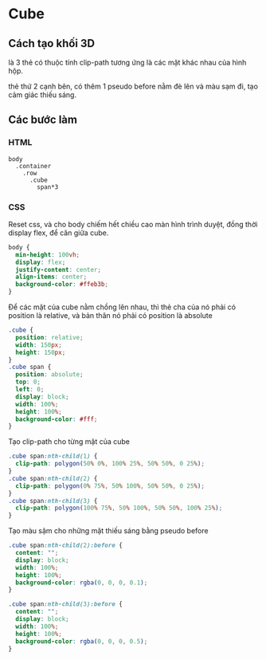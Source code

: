 # Cube

## Cách tạo khối 3D

là 3 thẻ có thuộc tính clip-path tương ứng là các mặt khác nhau của hình hộp.

thẻ thứ 2 cạnh bên, có thêm 1 pseudo before nằm đè lên và màu sạm đi, tạo cảm giác thiếu sáng.

## Các bước làm

### HTML

```
body
  .container
    .row
      .cube
        span*3
```

### CSS

Reset css, và cho body chiếm hết chiều cao màn hình trình duyệt, đồng thời display flex, để căn giữa cube.

```css
body {
  min-height: 100vh;
  display: flex;
  justify-content: center;
  align-items: center;
  background-color: #ffeb3b;
}
```

Để các mặt của cube nằm chồng lên nhau, thì thẻ cha của nó phải có position là relative, và bản thân nó phải có position là absolute

```css
.cube {
  position: relative;
  width: 150px;
  height: 150px;
}
.cube span {
  position: absolute;
  top: 0;
  left: 0;
  display: block;
  width: 100%;
  height: 100%;
  background-color: #fff;
}
```

Tạo clip-path cho từng mặt của cube

```css
.cube span:nth-child(1) {
  clip-path: polygon(50% 0%, 100% 25%, 50% 50%, 0 25%);
}
.cube span:nth-child(2) {
  clip-path: polygon(0% 75%, 50% 100%, 50% 50%, 0 25%);
}
.cube span:nth-child(3) {
  clip-path: polygon(100% 75%, 50% 100%, 50% 50%, 100% 25%);
}
```

Tạo màu sậm cho những mặt thiếu sáng bằng pseudo before

```css
.cube span:nth-child(2):before {
  content: "";
  display: block;
  width: 100%;
  height: 100%;
  background-color: rgba(0, 0, 0, 0.1);
}

.cube span:nth-child(3):before {
  content: "";
  display: block;
  width: 100%;
  height: 100%;
  background-color: rgba(0, 0, 0, 0.5);
}
```
